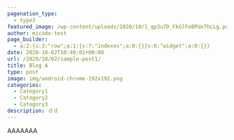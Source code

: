 ```yaml
---
pagenation_type:
  - type3
featured_image: /wp-content/uploads/2020/10/1_qp3u7D_FkGlFeBPUx7hcLg.png
author: micado-test
page_builder:
  - a:2:{s:3:"row";a:1:{s:7:"indexes";a:0:{}}s:6:"widget";a:0:{}}
date: 2020-10-02T10:40:01+00:00
url: /2020/10/02/sample-post1/
title: Blog A
type: post
image: img/android-chrome-192x192.png
categories:
  - Category1
  - Category2
  - Category3
description: ｄｄ
---
```

AAAAAAA